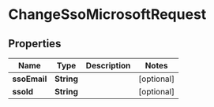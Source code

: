 
# ChangeSsoMicrosoftRequest

## Properties
Name | Type | Description | Notes
------------ | ------------- | ------------- | -------------
**ssoEmail** | **String** |  |  [optional]
**ssoId** | **String** |  |  [optional]



